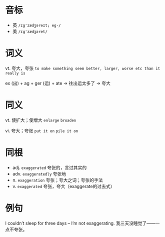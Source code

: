 # 音标

- 英 `/ɪg'zædʒəreɪt; eg-/`
- 美 `/ɪɡ'zædʒəret/`

# 词义

vt. 夸大，夸张
`to make something seem better, larger, worse etc than it really is`



ex (出) + ag + ger (运) + ate → 往出运太多了 → 夸大

# 同义

vt. 使扩大；使增大
`enlarge` `broaden`

vi. 夸大；夸张
`put it on` `pile it on`

# 同根

- adj. `exaggerated` 夸张的，言过其实的
- adv. `exaggeratedly` 夸张地
- n. `exaggeration` 夸张；夸大之词；夸张的手法
- v. `exaggerated` 夸张，夸大（exaggerate的过去式）

# 例句

I couldn’t sleep for three days – I’m not exaggerating.
我三天没睡觉了——一点不夸张。


